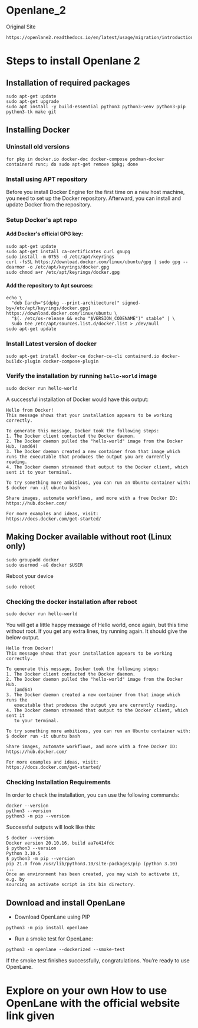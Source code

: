 # Openlane_2

Original Site
```
https://openlane2.readthedocs.io/en/latest/usage/migration/introduction.html
```

# Steps to install Openlane 2

## Installation of required packages

```
sudo apt-get update
sudo apt-get upgrade
sudo apt install -y build-essential python3 python3-venv python3-pip python3-tk make git
```

## Installing Docker

### Uninstall old versions

```
for pkg in docker.io docker-doc docker-compose podman-docker containerd runc; do sudo apt-get remove $pkg; done
```
### Install using APT repository

Before you install Docker Engine for the first time on a new host machine, you need to set up the Docker repository. Afterward, you can install and update Docker from the repository.

### Setup Docker's apt repo

#### Add Docker's official GPG key:
```
sudo apt-get update
sudo apt-get install ca-certificates curl gnupg
sudo install -m 0755 -d /etc/apt/keyrings
curl -fsSL https://download.docker.com/linux/ubuntu/gpg | sudo gpg --dearmor -o /etc/apt/keyrings/docker.gpg
sudo chmod a+r /etc/apt/keyrings/docker.gpg
```

#### Add the repository to Apt sources:
```
echo \
  "deb [arch="$(dpkg --print-architecture)" signed-by=/etc/apt/keyrings/docker.gpg] https://download.docker.com/linux/ubuntu \
  "$(. /etc/os-release && echo "$VERSION_CODENAME")" stable" | \
  sudo tee /etc/apt/sources.list.d/docker.list > /dev/null
sudo apt-get update
```

### Install Latest version of docker

```
sudo apt-get install docker-ce docker-ce-cli containerd.io docker-buildx-plugin docker-compose-plugin
```

### Verify the installation by running ```hello-world``` image

```
sudo docker run hello-world
```

A successful installation of Docker would have this output:

```
Hello from Docker!
This message shows that your installation appears to be working correctly.

To generate this message, Docker took the following steps:
1. The Docker client contacted the Docker daemon.
2. The Docker daemon pulled the "hello-world" image from the Docker Hub. (amd64)
3. The Docker daemon created a new container from that image which runs the executable that produces the output you are currently reading.
4. The Docker daemon streamed that output to the Docker client, which sent it to your terminal.

To try something more ambitious, you can run an Ubuntu container with:
$ docker run -it ubuntu bash

Share images, automate workflows, and more with a free Docker ID:
https://hub.docker.com/

For more examples and ideas, visit:
https://docs.docker.com/get-started/
```

## Making Docker available without root (Linux only)

```
sudo groupadd docker
sudo usermod -aG docker $USER
```

Reboot your device

```
sudo reboot
```

### Checking the docker installation after reboot

```
sudo docker run hello-world
```

You will get a little happy message of Hello world, once again, but this time without root. If you get any extra lines, try running again. It should give the below output.

```
Hello from Docker!
This message shows that your installation appears to be working correctly.

To generate this message, Docker took the following steps:
1. The Docker client contacted the Docker daemon.
2. The Docker daemon pulled the "hello-world" image from the Docker Hub.
   (amd64)
3. The Docker daemon created a new container from that image which runs the
   executable that produces the output you are currently reading.
4. The Docker daemon streamed that output to the Docker client, which sent it
   to your terminal.

To try something more ambitious, you can run an Ubuntu container with:
$ docker run -it ubuntu bash

Share images, automate workflows, and more with a free Docker ID:
https://hub.docker.com/

For more examples and ideas, visit:
https://docs.docker.com/get-started/
```

### Checking Installation Requirements
In order to check the installation, you can use the following commands:
```
docker --version
python3 --version
python3 -m pip --version
```
Successful outputs will look like this:
```
$ docker --version
Docker version 20.10.16, build aa7e414fdc
$ python3 --version
Python 3.10.5
$ python3 -m pip --version
pip 21.0 from /usr/lib/python3.10/site-packages/pip (python 3.10)
...
Once an environment has been created, you may wish to activate it, e.g. by
sourcing an activate script in its bin directory.
```

## Download and install OpenLane

- Download OpenLane using PIP
```
python3 -m pip install openlane
```
- Run a smoke test for OpenLane:
```
python3 -m openlane --dockerized --smoke-test
```

If the smoke test finishes successfully, congratulations. You’re ready to use OpenLane.

# Explore on your own How to use OpenLane with the official website link given
